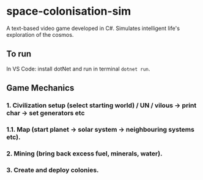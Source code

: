 # space-colonisation-sim
A text-based video game developed in C#. Simulates intelligent life's exploration of the cosmos.

## To run

In VS Code: install dotNet and run in terminal `dotnet run`.

## Game Mechanics

### 1. Civilization setup (select starting world) / UN / vilous -> print char -> set generators etc

### 1.1. Map (start planet -> solar system -> neighbouring systems etc).

### 2. Mining (bring back excess fuel, minerals, water).

### 3. Create and deploy colonies.

